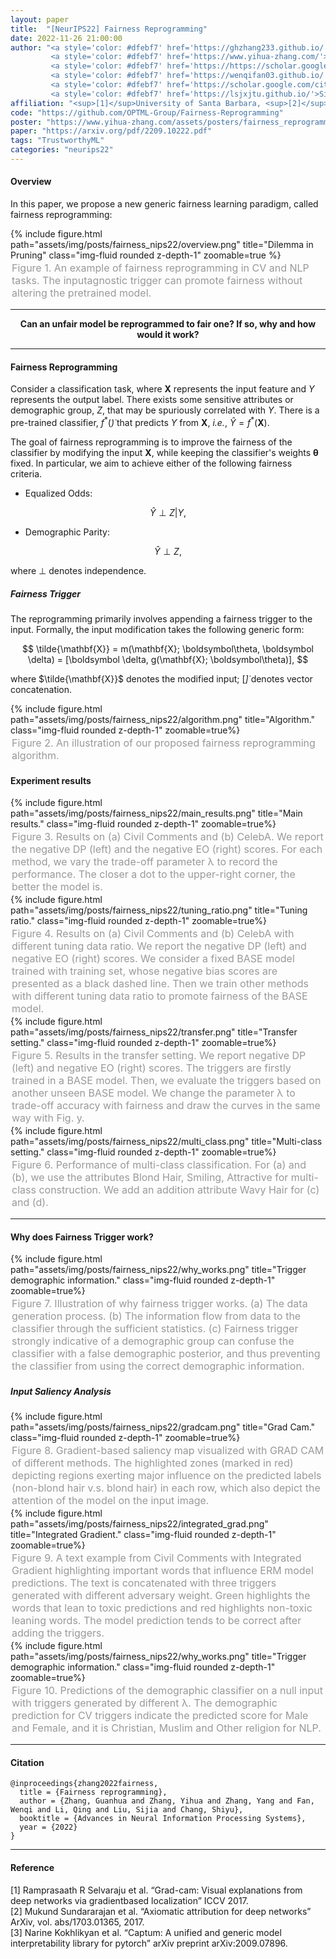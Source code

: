 ```yaml
---
layout: paper
title:  "[NeurIPS22] Fairness Reprogramming"
date: 2022-11-26 21:00:00
author: "<a style='color: #dfebf7' href='https://ghzhang233.github.io/'>Guanhua Zhang</a><sup>[1]</sup>*,
         <a style='color: #dfebf7' href='https://www.yihua-zhang.com/'>Yihua Zhang</a><sup>[2]</sup>*,
         <a style='color: #dfebf7' href='https://https://scholar.google.com/citations?hl=zh-CN&user=_-5PSgQAAAAJ/'>Yang Zhang</a><sup>[3]</sup>,
         <a style='color: #dfebf7' href='https://wenqifan03.github.io/'>Wenqi Fan</a><sup>[4]</sup>,
         <a style='color: #dfebf7' href='https://scholar.google.com/citations?hl=zh-CN&user=XRB2rKIAAAAJ'>Qing Li</a><sup>[4]</sup>,
         <a style='color: #dfebf7' href='https://lsjxjtu.github.io/'>Sijia Liu</a><sup>[2,4]</sup>"
affiliation: "<sup>[1]</sup>University of Santa Barbara, <sup>[2]</sup>Michigan State University, <sup>[3]</sup>MIT-IBM Watson AI Lab, <sup>[4]</sup>The Hong Kong Polytechnic University"
code: "https://github.com/OPTML-Group/Fairness-Reprogramming"
poster: "https://www.yihua-zhang.com/assets/posters/fairness_reprogramming.pdf"
paper: "https://arxiv.org/pdf/2209.10222.pdf"
tags: "TrustworthyML"
categories: "neurips22"
---
```


#### Overview

In this paper, we propose a new generic fairness learning paradigm,
called fairness reprogramming: 

<div class="row">
    <div class="col-sm mt-3 mt-md-0">
        {% include figure.html path="assets/img/posts/fairness_nips22/overview.png" title="Dilemma in Pruning" class="img-fluid rounded z-depth-1" zoomable=true %}
    </div>
</div>
<div class="caption" style="color: #999; font-size:16px; padding: 2px;">
    Figure 1. An example of fairness reprogramming in CV and NLP tasks. The inputagnostic trigger can promote fairness without altering the pretrained model.
</div>

---

<center>
<b>
Can an unfair model be reprogrammed to fair one?
If so, why and how would it work?
</b>
<br>
</center>

---

#### Fairness Reprogramming

Consider a classification task, where $\mathbf{X}$ represents the input feature and ${Y}$ represents the output label. There exists some sensitive attributes or demographic group, $Z$, that may be spuriously
correlated with $Y$. There is a pre-trained classifier, $f^*(\dot)$ that predicts $Y$ from $\mathbf{X}$, _i.e._, $\hat{Y} = f^*(\mathbf{X})$.

The goal of fairness reprogramming is to improve the fairness of the classifier by modifying the input $\mathbf{X}$, while keeping the classifier's weights $\boldsymbol\theta$ fixed. In particular, we aim to achieve either of the following fairness criteria.

* Equalized Odds:

$$
\hat{Y} \perp Z | Y,
$$

* Demographic Parity:

$$
\hat{Y} \perp Z,
$$

where $\perp$ denotes independence.

##### Fairness Trigger

The reprogramming primarily involves appending a fairness trigger to the input. Formally, the input modification takes the following generic form:

$$
\tilde{\mathbf{X}} = m(\mathbf{X}; \boldsymbol\theta, \boldsymbol \delta) = [\boldsymbol \delta, g(\mathbf{X}; \boldsymbol\theta)],
$$

where $\tilde{\mathbf{X}}$ denotes the modified input; $[\dot]$ denotes vector concatenation.

<div class="row">
    <div class="col-sm mt-3 mt-md-0">
        {% include figure.html path="assets/img/posts/fairness_nips22/algorithm.png" title="Algorithm." class="img-fluid rounded z-depth-1" zoomable=true%}
    </div>
</div>
<div class="caption" style="color: #999; font-size:16px; padding: 2px;">
    Figure 2. An illustration of our proposed fairness reprogramming algorithm.
</div>

#### Experiment results

<div class="row">
    <div class="col-sm mt-3 mt-md-0">
        {% include figure.html path="assets/img/posts/fairness_nips22/main_results.png" title="Main results." class="img-fluid rounded z-depth-1" zoomable=true%}
    </div>
</div>
<div class="caption" style="color: #999; font-size:16px; padding: 2px;">
    Figure 3. Results on (a) Civil Comments and (b) CelebA. We report the negative DP (left) and the negative EO (right) scores. For each method, we vary the trade-off parameter λ to record the performance. The closer a dot to the upper-right corner, the better the model is. 
</div>


<div class="row">
    <div class="col-sm mt-3 mt-md-0">
        {% include figure.html path="assets/img/posts/fairness_nips22/tuning_ratio.png" title="Tuning ratio." class="img-fluid rounded z-depth-1" zoomable=true%}
    </div>
</div>
<div class="caption" style="color: #999; font-size:16px; padding: 2px;">
    Figure 4. Results on (a) Civil Comments and (b) CelebA with different tuning data ratio. We report the negative DP (left) and negative EO (right) scores. We consider a fixed BASE model trained with training set, whose negative bias scores are presented as a black dashed line. Then we train other methods with different tuning data ratio to promote fairness of the BASE model.
</div>


<div class="row">
    <div class="col-sm mt-3 mt-md-0">
        {% include figure.html path="assets/img/posts/fairness_nips22/transfer.png" title="Transfer setting." class="img-fluid rounded z-depth-1" zoomable=true%}
    </div>
</div>
<div class="caption" style="color: #999; font-size:16px; padding: 2px;">
    Figure 5. Results in the transfer setting. We report negative DP (left) and negative EO (right) scores. The triggers are firstly trained in a BASE model. Then, we evaluate the triggers based on another unseen BASE model. We change the parameter λ to trade-off accuracy with fairness and draw the curves in the same way with Fig. y.
</div>

<div class="row">
    <div class="col-sm mt-3 mt-md-0">
        {% include figure.html path="assets/img/posts/fairness_nips22/multi_class.png" title="Multi-class setting." class="img-fluid rounded z-depth-1" zoomable=true%}
    </div>
</div>
<div class="caption" style="color: #999; font-size:16px; padding: 2px;">
    Figure 6. Performance of multi-class classification. For (a) and (b), we use the attributes Blond Hair, Smiling, Attractive for multi-class construction. We add an addition attribute Wavy Hair for (c) and (d).
</div>

---

#### Why does Fairness Trigger work?

<div class="row">
    <div class="col-sm mt-3 mt-md-0">
        {% include figure.html path="assets/img/posts/fairness_nips22/why_works.png" title="Trigger demographic information." class="img-fluid rounded z-depth-1" zoomable=true%}
    </div>
</div>
<div class="caption" style="color: #999; font-size:16px; padding: 2px;">
    Figure 7. Illustration of why fairness trigger works. (a) The data generation process. (b) The information flow from data to the classifier through the sufficient statistics. (c) Fairness trigger strongly indicative of a demographic group can confuse the classifier with a false demographic posterior, and thus preventing the classifier from using the correct demographic information.
</div>

##### Input Saliency Analysis

<div class="row">
    <div class="col-sm mt-3 mt-md-0">
        {% include figure.html path="assets/img/posts/fairness_nips22/gradcam.png" title="Grad Cam." class="img-fluid rounded z-depth-1" zoomable=true%}
    </div>
</div>
<div class="caption" style="color: #999; font-size:16px; padding: 2px;">
    Figure 8. Gradient-based saliency map visualized with GRAD CAM of different methods. The highlighted zones (marked in red) depicting regions exerting major influence on the predicted labels (non-blond hair v.s. blond hair) in each row, which also depict the attention of the model on the input image.
</div>


<div class="row">
    <div class="col-sm mt-3 mt-md-0">
        {% include figure.html path="assets/img/posts/fairness_nips22/integrated_grad.png" title="Integrated Gradient." class="img-fluid rounded z-depth-1" zoomable=true%}
    </div>
</div>
<div class="caption" style="color: #999; font-size:16px; padding: 2px;">
    Figure 9. A text example from Civil Comments with Integrated Gradient highlighting important words that influence ERM model predictions. The text is concatenated with three triggers generated with different adversary weight. Green highlights the words that lean to toxic predictions and red highlights non-toxic leaning words. The model prediction tends to be correct after adding the triggers.
</div>


<div class="row">
    <div class="col-sm mt-3 mt-md-0">
        {% include figure.html path="assets/img/posts/fairness_nips22/why_works.png" title="Trigger demographic information." class="img-fluid rounded z-depth-1" zoomable=true%}
    </div>
</div>
<div class="caption" style="color: #999; font-size:16px; padding: 2px;">
    Figure 10. Predictions of the demographic classifier on a null input with triggers generated by different λ. The demographic prediction for CV triggers indicate the predicted score for Male and Female, and it is Christian, Muslim and Other religion for NLP.
</div>


---

#### Citation

```
@inproceedings{zhang2022fairness,
  title = {Fairness reprogramming},
  author = {Zhang, Guanhua and Zhang, Yihua and Zhang, Yang and Fan, Wenqi and Li, Qing and Liu, Sijia and Chang, Shiyu},
  booktitle = {Advances in Neural Information Processing Systems},
  year = {2022}
}
```
---

#### Reference 

<div id="refer-anchor-1"></div> [1] Ramprasaath R Selvaraju et al. “Grad-cam: Visual explanations from deep networks via gradientbased localization” ICCV 2017.

<div id="refer-anchor-2"></div> [2] Mukund Sundararajan et al. “Axiomatic attribution for deep networks” ArXiv, vol. abs/1703.01365, 2017.

<div id="refer-anchor-3"></div> [3] Narine Kokhlikyan et al. “Captum: A unified and generic model interpretability library for pytorch” arXiv preprint arXiv:2009.07896.